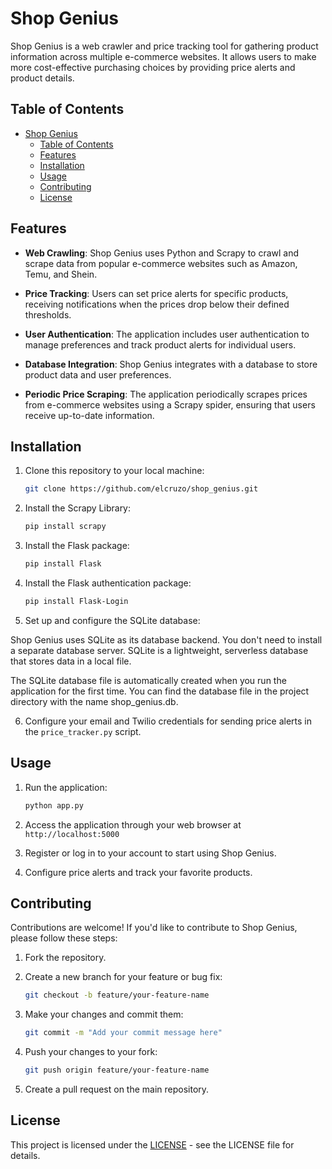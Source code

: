 # Shop Genius

Shop Genius is a web crawler and price tracking tool for gathering product information across multiple e-commerce websites. It allows users to make more cost-effective purchasing choices by providing price alerts and product details.

## Table of Contents

- [Shop Genius](#shop-genius)
  - [Table of Contents](#table-of-contents)
  - [Features](#features)
  - [Installation](#installation)
  - [Usage](#usage)
  - [Contributing](#contributing)
  - [License](#license)

## Features

- **Web Crawling**: Shop Genius uses Python and Scrapy to crawl and scrape data from popular e-commerce websites such as Amazon, Temu, and Shein.

- **Price Tracking**: Users can set price alerts for specific products, receiving notifications when the prices drop below their defined thresholds.

- **User Authentication**: The application includes user authentication to manage preferences and track product alerts for individual users.

- **Database Integration**: Shop Genius integrates with a database to store product data and user preferences.

- **Periodic Price Scraping**: The application periodically scrapes prices from e-commerce websites using a Scrapy spider, ensuring that users receive up-to-date information.

## Installation

1. Clone this repository to your local machine:

   ```bash
   git clone https://github.com/elcruzo/shop_genius.git
   ```

2. Install the Scrapy Library:

   ```bash
   pip install scrapy
   ```

3. Install the Flask package:

   ```bash
   pip install Flask
   ```

4. Install the Flask authentication package:

   ```bash
   pip install Flask-Login
   ```
 
5. Set up and configure the SQLite database:

Shop Genius uses SQLite as its database backend. You don't need to install a separate database server. SQLite is a lightweight, serverless database that stores data in a local file.

The SQLite database file is automatically created when you run the application for the first time. You can find the database file in the project directory with the name shop_genius.db.

6. Configure your email and Twilio credentials for sending price alerts in the `price_tracker.py` script.


## Usage

1. Run the application:

    ```python
    python app.py
    ```

2. Access the application through your web browser at `http://localhost:5000`

3. Register or log in to your account to start using Shop Genius.

4. Configure price alerts and track your favorite products.

## Contributing

Contributions are welcome! If you'd like to contribute to Shop Genius, please follow these steps:

1. Fork the repository.

2. Create a new branch for your feature or bug fix:
   
   ```bash
   git checkout -b feature/your-feature-name
   ```

3. Make your changes and commit them:

   ```bash
   git commit -m "Add your commit message here"
   ```

4. Push your changes to your fork:

   ```bash
   git push origin feature/your-feature-name
   ```

5. Create a pull request on the main repository.

## License

This project is licensed under the [LICENSE](License) - see the LICENSE file for details.